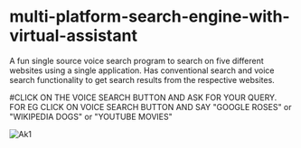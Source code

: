 # multi-platform-search-engine-with-virtual-assistant

A fun single source voice search program to search on five different websites using a single application. Has conventional search and voice search functionality to get search results from the respective websites.

#CLICK ON THE VOICE SEARCH BUTTON AND ASK FOR YOUR QUERY. FOR EG CLICK ON VOICE SEARCH BUTTON AND SAY "GOOGLE ROSES" or "WIKIPEDIA DOGS" or "YOUTUBE MOVIES"

![Ak1](https://user-images.githubusercontent.com/126232834/221122071-a0e4dad6-c6dd-4952-b765-6a373c3c01b8.png)

